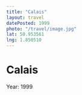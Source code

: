 ```yaml
---
title: "Calais"
layout: travel
datePosted: 1999
photo: "/travel/image.jpg"
lat: 50.953561
lng: 1.850510
---
```

# Calais



Year: 1999
